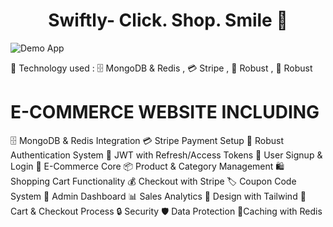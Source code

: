 <h1 align="center"> Swiftly- Click. Shop. Smile 🛒</h1>

![Demo App]()


🚀 Technology used :
🗄️ MongoDB & Redis , 💳 Stripe , 🔐 Robust , 🔐 Robust




<h1 >E-COMMERCE WEBSITE INCLUDING </h1>
🗄️ MongoDB & Redis Integration
💳 Stripe Payment Setup
🔐 Robust Authentication System
🔑 JWT with Refresh/Access Tokens
📝 User Signup & Login
🛒 E-Commerce Core
📦 Product & Category Management
🛍️ Shopping Cart Functionality
💰 Checkout with Stripe
🏷️ Coupon Code System
👑 Admin Dashboard
📊 Sales Analytics
🎨 Design with Tailwind
🛒 Cart & Checkout Process
🔒 Security
🛡️ Data Protection
🚀Caching with Redis
